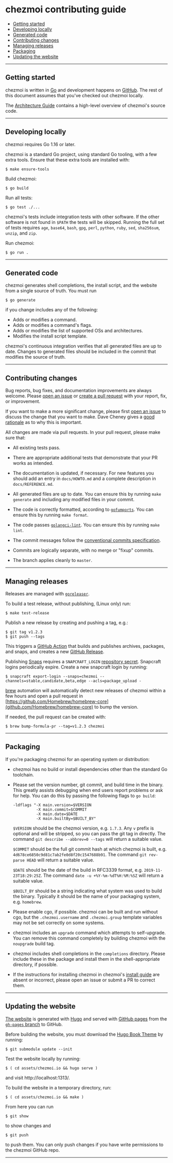 # chezmoi contributing guide

<!--- toc --->
* [Getting started](#getting-started)
* [Developing locally](#developing-locally)
* [Generated code](#generated-code)
* [Contributing changes](#contributing-changes)
* [Managing releases](#managing-releases)
* [Packaging](#packaging)
* [Updating the website](#updating-the-website)

---

## Getting started

chezmoi is written in [Go](https://golang.org) and development happens on
[GitHub](https://github.com). The rest of this document assumes that you've
checked out chezmoi locally.

The [Architecture Guide](ARCHITECTURE.md) contains a high-level overview of
chezmoi's source code.

---

## Developing locally

chezmoi requires Go 1.16 or later.

chezmoi is a standard Go project, using standard Go tooling, with a few extra
tools. Ensure that these extra tools are installed with:

```console
$ make ensure-tools
```

Build chezmoi:

```console
$ go build
```

Run all tests:

```console
$ go test ./...
```

chezmoi's tests include integration tests with other software. If the other
software is not found in `$PATH` the tests will be skipped. Running the full set
of tests requires `age`, `base64`, `bash`, `gpg`, `perl`, `python`, `ruby`,
`sed`, `sha256sum`, `unzip`, and `zip`.

Run chezmoi:

```console
$ go run .
```

---

## Generated code

chezmoi generates shell completions, the install script, and the website from a
single source of truth. You must run

```console
$ go generate
```

if you change includes any of the following:

* Adds or modifies a command.
* Adds or modifies a command's flags.
* Adds or modifies the list of supported OSs and architectures.
* Modifies the install script template.

chezmoi's continuous integration verifies that all generated files are up to
date. Changes to generated files should be included in the commit that modifies
the source of truth.

---

## Contributing changes

Bug reports, bug fixes, and documentation improvements are always welcome.
Please [open an issue](https://github.com/twpayne/chezmoi/issues/new/choose) or
[create a pull
request](https://help.github.com/en/articles/creating-a-pull-request) with your
report, fix, or improvement.

If you want to make a more significant change, please first [open an
issue](https://github.com/twpayne/chezmoi/issues/new/choose) to discuss the
change that you want to make. Dave Cheney gives a [good
rationale](https://dave.cheney.net/2019/02/18/talk-then-code) as to why this is
important.

All changes are made via pull requests. In your pull request, please make sure
that:

* All existing tests pass.

* There are appropriate additional tests that demonstrate that your PR works as
  intended.

* The documentation is updated, if necessary. For new features you should add an
  entry in `docs/HOWTO.md` and a complete description in `docs/REFERENCE.md`.

* All generated files are up to date. You can ensure this by running `make
  generate` and including any modified files in your commit.

* The code is correctly formatted, according to
  [`gofumports`](https://mvdan.cc/gofumpt/gofumports). You can ensure this by
  running `make format`.

* The code passes [`golangci-lint`](https://github.com/golangci/golangci-lint).
  You can ensure this by running `make lint`.

* The commit messages follow the [conventional commits
  specification](https://www.conventionalcommits.org/en/v1.0.0/).

* Commits are logically separate, with no merge or "fixup" commits.

* The branch applies cleanly to `master`.

---

## Managing releases

Releases are managed with [`goreleaser`](https://goreleaser.com/).

To build a test release, without publishing, (Linux only) run:

```console
$ make test-release
```

Publish a new release by creating and pushing a tag, e.g.:

```console
$ git tag v1.2.3
$ git push --tags
```

This triggers a [GitHub Action](https://github.com/twpayne/chezmoi/actions) that
builds and publishes archives, packages, and snaps, and creates a new [GitHub
Release](https://github.com/twpayne/chezmoi/releases).

Publishing [Snaps](https://snapcraft.io/) requires a `SNAPCRAFT_LOGIN`
[repository
secret](https://github.com/twpayne/chezmoi/settings/secrets/actions). Snapcraft
logins periodically expire. Create a new snapcraft login by running:

```console
$ snapcraft export-login --snaps=chezmoi --channels=stable,candidate,beta,edge --acls=package_upload -
```

[brew](https://brew.sh/) automation will automatically detect new releases of
chezmoi within a few hours and open a pull request in
[https://github.com/Homebrew/homebrew-core](github.com/Homebrew/homebrew-core)
to bump the version.

If needed, the pull request can be created with:

```console
$ brew bump-formula-pr --tag=v1.2.3 chezmoi
```

---

## Packaging

If you're packaging chezmoi for an operating system or distribution:

* chezmoi has no build or install dependencies other than the standard Go
  toolchain.

* Please set the version number, git commit, and build time in the binary. This
  greatly assists debugging when end users report problems or ask for help. You
  can do this by passing the following flags to `go build`:

  ```
  -ldflags "-X main.version=$VERSION
            -X main.commit=$COMMIT
            -X main.date=$DATE
            -X main.builtBy=$BUILT_BY"
  ```

  `$VERSION` should be the chezmoi version, e.g. `1.7.3`. Any `v` prefix is
  optional and will be stripped, so you can pass the git tag in directly. The
  command `git describe --abbrev=0 --tags` will return a suitable value.

  `$COMMIT` should be the full git commit hash at which chezmoi is built, e.g.
  `4d678ce6850c9d81c7ab2fe0d8f20c1547688b91`. The command `git rev-parse HEAD`
  will return a suitable value.

  `$DATE` should be the date of the build in RFC3339 format, e.g.
  `2019-11-23T18:29:25Z`. The command `date -u +%Y-%m-%dT%H:%M:%SZ` will return
  a suitable value.

  `$BUILT_BY` should be a string indicating what system was used to build the
  binary. Typically it should be the name of your packaging system, e.g.
  `homebrew`.

* Please enable cgo, if possible. chezmoi can be built and run without cgo, but
  the `.chezmoi.username` and `.chezmoi.group` template variables may not be set
  correctly on some systems.

* chezmoi includes an `upgrade` command which attempts to self-upgrade. You can
  remove this command completely by building chezmoi with the `noupgrade` build
  tag.

* chezmoi includes shell completions in the `completions` directory. Please
  include these in the package and install them in the shell-appropriate
  directory, if possible.

* If the instructions for installing chezmoi in chezmoi's [install
  guide](https://github.com/twpayne/chezmoi/blob/master/docs/INSTALL.md) are
  absent or incorrect, please open an issue or submit a PR to correct them.

---

## Updating the website

[The website](https://chezmoi.io) is generated with [Hugo](https://gohugo.io/)
and served with [GitHub pages](https://pages.github.com/) from the [`gh-pages`
branch](https://github.com/twpayne/chezmoi/tree/gh-pages) to GitHub.

Before building the website, you must download the [Hugo Book
Theme](https://github.com/alex-shpak/hugo-book) by running:

```console
$ git submodule update --init
```

Test the website locally by running:

```console
$ ( cd assets/chezmoi.io && hugo serve )
```

and visit http://localhost:1313/.

To build the website in a temporary directory, run:

```console
$ ( cd assets/chezmoi.io && make )
```

From here you can run

```console
$ git show
```

to show changes and

```console
$ git push
```

to push them. You can only push changes if you have write permissions to the
chezmoi GitHub repo.

---
